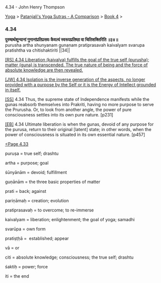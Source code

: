 4.34 - John Henry Thompson 

[Yoga](../../../yoga.md)‎ > ‎[Patanjali's Yoga Sutras - A Comparison](../../patanjani.md)‎ > ‎[Book 4](../book-4.md)‎ > ‎

### 4.34

**पुरुषार्थशून्यानां गुणानांप्रतिप्रसवः कैवल्यं स्वरूपप्रतिष्ठा वा चितिशक्तिरिति ॥३४॥**  
purusha artha shunyanam gunanam pratiprasavah kaivalyam svarupa pratishtha va chitishaktiriti ||34||  
  
  
[\[RS\] 4.34 Liberation (kaivalya) fulfills the goal of the true self (purusha); matter (guna) is transcended. The true nature of being and the force of absolute knowledge are then revealed.](http://www.ashtangayoga.info/source-texts/yoga-sutra-patanjali/chapter-4/item/purusha-artha-shunyanam-gunanam-pratiprasavah/)  
  
[\[JW\] 4.34 Isolation is the inverse generation of the aspects, no longer provided with a purpose by the Self or it is the Energy of Intellect grounded in itself.](http://books.google.com/books?id=YzFImjtOxUwC&pg=PA347&ci=58%2C727%2C775%2C88&source=bookclip)  
  
[\[SS\]](http://www.amazon.com/Yoga-Sutras-Patanjali-Commentary-Satchidananda/dp/0932040381) 4.34 Thus, the supreme state of Independence manifests while the gunas reabsorb themselves into Prakriti, having no more purpose to serve the Prurusha. Or, to look from another angle, the power of pure consciousness settles into its own pure nature. \[p231\]  
  
[\[EB\]](http://www.amazon.com/Yoga-Sutras-Patanjali-Translation-Commentary/dp/0865477361/ref=sr_1_1?ie=UTF8&s=books&qid=1250508322&sr=1-1) 4.34 Ultimate liberation is when the gunas, devoid of any purpose for the purusa, return to their original \[latent\] state; in other words, when the power of consciousness is situated in its own essential nature. \[p457\]  
  
  
[<Page 4.33](433.md)   

puruṣa = true self; drashtu  
  
artha = purpose; goal  
  
śūnyānām = devoid; fulfillment  
  
guṇānām = the three basic properties of matter  
  
prati = back; against  
  
pariṇāmaḥ = creation; evolution  
  
pratiprasavaḥ = to overcome; to re-immerse  
  
kaivalyam = liberation; enlightenment; the goal of yoga; samadhi  
  
svarūpa = own form  
  
pratiṣṭḥā =  established; appear  
  
vā = or  
  
citi = absolute knowledge; consciousness; the true self; drashtu  
  
śaktiḥ = power; force  
  
iti = the end

